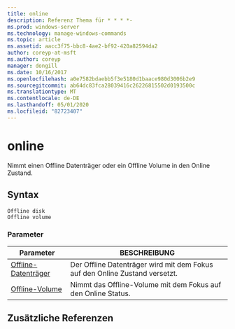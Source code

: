 ```yaml
---
title: online
description: Referenz Thema für * * * *-
ms.prod: windows-server
ms.technology: manage-windows-commands
ms.topic: article
ms.assetid: aacc3f75-bbc8-4ae2-bf92-420a82594da2
author: coreyp-at-msft
ms.author: coreyp
manager: dongill
ms.date: 10/16/2017
ms.openlocfilehash: a0e7582bdaebb5f3e5180d1baace980d3006b2e9
ms.sourcegitcommit: ab64dc83fca28039416c26226815502d0193500c
ms.translationtype: MT
ms.contentlocale: de-DE
ms.lasthandoff: 05/01/2020
ms.locfileid: "82723407"
---
```

# <a name="online"></a>online



Nimmt einen Offline Datenträger oder ein Offline Volume in den Online Zustand.

## <a name="syntax"></a>Syntax

```
Offline disk
Offline volume
```

### <a name="parameters"></a>Parameter

|Parameter|BESCHREIBUNG|
|---------|-----------|
|[Offline-Datenträger](offline-disk.md)|Der Offline Datenträger wird mit dem Fokus auf den Online Zustand versetzt.|
|[Offline-Volume](offline-volume.md)|Nimmt das Offline-Volume mit dem Fokus auf den Online Status.|

## <a name="additional-references"></a>Zusätzliche Referenzen

